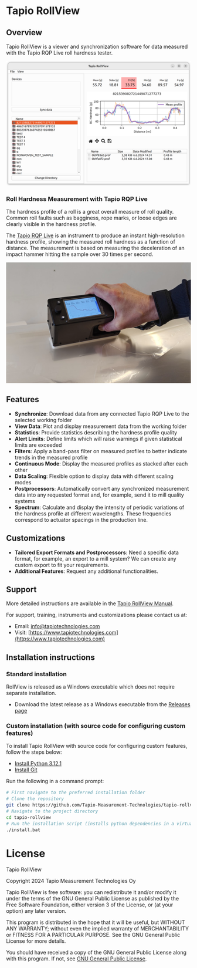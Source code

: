 # Tapio RollView

## Overview
Tapio RollView is a viewer and synchronization software for data measured with the Tapio RQP Live roll hardness tester.

![Tapio RollView](tapio-rollview-screenshot.png)

### Roll Hardness Measurement with Tapio RQP Live
The hardness profile of a roll is a great overall measure of roll quality. Common roll faults such as bagginess, rope marks, or loose edges are clearly visible in the hardness profile.

The [Tapio RQP Live](https://www.tapiotechnologies.com/tapio-rqp-live/) is an instrument to produce an instant high-resolution hardness profile, showing the measured roll hardness as a function of distance. The measurement is based on measuring the deceleration of an impact hammer hitting the sample over 30 times per second.

![Tapio RQP Live](tapio-rqp-live.png)

## Features
- **Synchronize**: Download data from any connected Tapio RQP Live to the selected working folder
- **View Data**: Plot and display measurement data from the working folder
- **Statistics**: Provide statistics describing the hardness profile quality
- **Alert Limits**: Define limits which will raise warnings if given statistical limits are exceeded
- **Filters**: Apply a band-pass filter on measured profiles to better indicate trends in the measured profile
- **Continuous Mode**: Display the measured profiles as stacked after each other
- **Data Scaling**: Flexible option to display data with different scaling modes
- **Postprocessors**: Automatically convert any synchronized measurement data into any requested format and, for example, send it to mill quality systems
- **Spectrum**: Calculate and display the intensity of periodic variations of the hardness profile at different wavelengths. These frequencies correspond to actuator spacings in the production line.

## Customizations
- **Tailored Export Formats and Postprocessors**: Need a specific data format, for example, an export to a mill system? We can create any custom export to fit your requirements.
- **Additional Features**: Request any additional functionalities.

## Support
More detailed instructions are available in the [Tapio RollView Manual](docs/rollview-manual.md).

For support, training, instruments and customizations please contact us at:
- Email: [info@tapiotechnologies.com](mailto:info@tapiotechnologies.com)
- Visit: [https://www.tapiotechnologies.com](https://www.tapiotechnologies.com)


## Installation instructions

### Standard installation
RollView is released as a Windows executable which does not require separate installation.
- Download the latest release as a Windows executable from the [Releases page](https://github.com/Tapio-Measurement-Technologies/tapio-rollview/releases)

### Custom installation (with source code for configuring custom features)
To install Tapio RollView with source code for configuring custom features, follow the steps below:

- [Install Python 3.12.1](https://www.python.org/downloads/release/python-3121/)
- [Install Git](https://git-scm.com/)


Run the following in a command prompt:
```bash
# First navigate to the preferred installation folder
# Clone the repository
git clone https://github.com/Tapio-Measurement-Technologies/tapio-rollview
# Navigate to the project directory
cd tapio-rollview
# Run the installation script (installs python dependencies in a virtualenv, creates local settings, launch script and shortcut)
./install.bat
```




# License
Tapio RollView

Copyright 2024 Tapio Measurement Technologies Oy

Tapio RollView is free software: you can redistribute it and/or modify it under the terms of the GNU General Public License as published by the Free Software Foundation, either version 3 of the License, or (at your option) any later version.

This program is distributed in the hope that it will be useful, but WITHOUT ANY WARRANTY; without even the implied warranty of MERCHANTABILITY or FITNESS FOR A PARTICULAR PURPOSE. See the GNU General Public License for more details.

You should have received a copy of the GNU General Public License along with this program. If not, see [GNU General Public License](https://www.gnu.org/licenses/).

